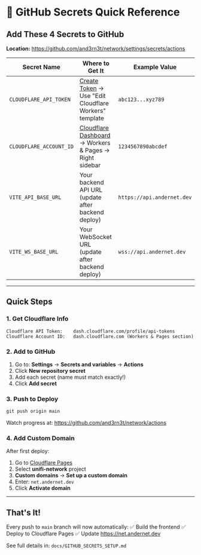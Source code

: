 # 🔐 GitHub Secrets Quick Reference

## Add These 4 Secrets to GitHub

**Location:** https://github.com/and3rn3t/network/settings/secrets/actions

| Secret Name             | Where to Get It                                                                                         | Example Value              |
| ----------------------- | ------------------------------------------------------------------------------------------------------- | -------------------------- |
| `CLOUDFLARE_API_TOKEN`  | [Create Token](https://dash.cloudflare.com/profile/api-tokens) → Use "Edit Cloudflare Workers" template | `abc123...xyz789`          |
| `CLOUDFLARE_ACCOUNT_ID` | [Cloudflare Dashboard](https://dash.cloudflare.com) → Workers & Pages → Right sidebar                   | `1234567890abcdef`         |
| `VITE_API_BASE_URL`     | Your backend API URL (update after backend deploy)                                                      | `https://api.andernet.dev` |
| `VITE_WS_BASE_URL`      | Your WebSocket URL (update after backend deploy)                                                        | `wss://api.andernet.dev`   |

---

## Quick Steps

### 1. Get Cloudflare Info

```
Cloudflare API Token:    dash.cloudflare.com/profile/api-tokens
Cloudflare Account ID:   dash.cloudflare.com (Workers & Pages section)
```

### 2. Add to GitHub

1. Go to: **Settings** → **Secrets and variables** → **Actions**
2. Click **New repository secret**
3. Add each secret (name must match exactly!)
4. Click **Add secret**

### 3. Push to Deploy

```powershell
git push origin main
```

Watch progress at: https://github.com/and3rn3t/network/actions

### 4. Add Custom Domain

After first deploy:

1. Go to [Cloudflare Pages](https://dash.cloudflare.com/pages)
2. Select **unifi-network** project
3. **Custom domains** → **Set up a custom domain**
4. Enter: `net.andernet.dev`
5. Click **Activate domain**

---

## That's It!

Every push to `main` branch will now automatically:
✅ Build the frontend
✅ Deploy to Cloudflare Pages
✅ Update https://net.andernet.dev

See full details in: `docs/GITHUB_SECRETS_SETUP.md`
